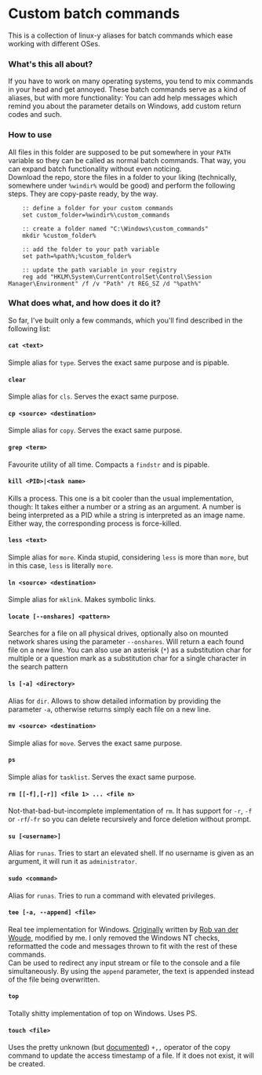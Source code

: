 # Custom batch commands
This is a collection of linux-y aliases for batch commands which ease working with different OSes.  

### What's this all about?
If you have to work on many operating systems, you tend to mix commands in your head and get annoyed. These batch commands serve as a kind of aliases, but with more functionality: You can add help messages which remind you about the parameter details on Windows, add custom return codes and such.

### How to use
All files in this folder are supposed to be put somewhere in your `PATH` variable so they can be called as normal batch commands. That way, you can expand batch functionality without even noticing.  
Download the repo, store the files in a folder to your liking (technically, somewhere under `%windir%` would be good) and perform the following steps. They are copy-paste ready, by the way.

```batchfile
    :: define a folder for your custom commands
    set custom_folder=%windir%\custom_commands
    
    :: create a folder named "C:\Windows\custom_commands"
    mkdir %custom_folder%
    
    :: add the folder to your path variable
    set path=%path%;%custom_folder%
    
    :: update the path variable in your registry
    reg add "HKLM\System\CurrentControlSet\Control\Session Manager\Environment" /f /v "Path" /t REG_SZ /d "%path%"
```



### What does what, and how does it do it?
So far, I've built only a few commands, which you'll find described in the following list:

#### `cat <text>`
Simple alias for `type`. Serves the exact same purpose and is pipable.

#### `clear`
Simple alias for `cls`. Serves the exact same purpose.

#### `cp <source> <destination>`
Simple alias for `copy`. Serves the exact same purpose.

#### `grep <term>`
Favourite utility of all time. Compacts a `findstr` and is pipable.

#### `kill <PID>|<task name>`
Kills a process. This one is a bit cooler than the usual implementation, though: It takes either a number or a string as an argument. A number is being interpreted as a PID while a string is interpreted as an image name. Either way, the corresponding process is force-killed.

#### `less <text>`
Simple alias for `more`. Kinda stupid, considering `less` is more than `more`, but in this case, `less` is literally `more`.

#### `ln <source> <destination>`
Simple alias for `mklink`. Makes symbolic links.

#### `locate [--onshares] <pattern>`
Searches for a file on all physical drives, optionally also on mounted network shares using the parameter `--onshares`.
Will return a each found file on a new line. You can also use an asterisk (`*`) as a substitution char for multiple or a question mark as a substitution char for a single character in the search pattern  

#### `ls [-a] <directory>`
Alias for `dir`. Allows to show detailed information by providing the parameter `-a`, otherwise returns simply each file on a new line.

#### `mv <source> <destination>`
Simple alias for `move`. Serves the exact same purpose.

#### `ps`
Simple alias for `tasklist`. Serves the exact same purpose.

#### `rm [[-f],[-r]] <file 1> ... <file n>`
Not-that-bad-but-incomplete implementation of `rm`. It has support for `-r`, `-f` or `-rf`/`-fr` so you can delete recursively and force deletion without prompt.

#### `su [<username>]`
Alias for `runas`. Tries to start an elevated shell. If no username is given as an argument, it will run it as `administrator`.

#### `sudo <command>`
Alias for `runas`. Tries to run a command with elevated privileges.

#### `tee [-a, --append] <file>`
Real tee implementation for Windows. [Originally](http://www.robvanderwoude.com/unixports.php#TEE) written by [Rob van der Woude](http://www.robvanderwoude.com), modified by me. I only removed the Windows NT checks, reformatted the code and messages thrown to fit with the rest of these commands.  
Can be used to redirect any input stream or file to the console and a file simultaneously. By using the `append` parameter, the text is appended instead of the file being overwritten.

#### `top`
Totally shitty implementation of top on Windows. Uses PS.

#### `touch <file>`
Uses the pretty unknown (but [documented](https://technet.microsoft.com/en-us/library/bb490886.aspx)) `+,,` operator of the copy command to update the access timestamp of a file. If it does not exist, it will be created.


<br>
<br>
